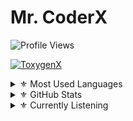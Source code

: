 # Mr. CoderX

![Profile Views](https://hits.seeyoufarm.com/api/count/incr/badge.svg?url=https://github.com/ToxygenX/&title=Profile%20Views)

<p align="left"> <a href="https://github.com/ryo-ma/github-profile-trophy"><img src="https://github-profile-trophy.vercel.app/?username=ToxygenX" alt="ToxygenX" /></a> </p>

<details>
<summary>⚜️ Most Used Languages</summary>
<a href="https://github.com/ToxygenX">
<p align="center">
  <img width="350" height="125" src="https://github-readme-stats.vercel.app/api/top-langs/?username=ToxygenX&show_icons=true&title_color=30F229&icon_color=F2F407&text_color=F9F9F9&bg_color=000000&hide_border=true"" alt="CoderX github stats">
</p>
</a>
</details>

<details>
<summary>⚜️ GitHub Stats</summary>
<a href="https://github.com/ToxygenX">
<p align="center">
<img width="460" height="300" src="https://github-readme-stats.vercel.app/api?username=ToxygenX&count_private=true&show_icons=true&title_color=30F229&icon_color=F2F407&text_color=F9F9F9&bg_color=000000&hide_border=true">
<img width="460" height="300" src="https://github-readme-streak-stats.herokuapp.com/?user=ToxygenX&theme=chartreuse-dark&hide_border=True">
</p>
</a>
</details>

<details>
<summary>⚜️ Currently Listening</summary>
<img src="https://now-playing-codestackr.vercel.app/api/spotify-playing" alt="WIZ KHALIFA Spotify Playing" width="400" />
</p>
</a>
</details>
